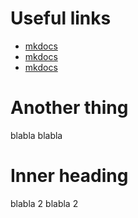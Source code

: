 # Useful links
- [mkdocs](https:squidfunk.github.io/mkdocs-material/setup/changing-the-colors/)
- [mkdocs](https:squidfunk.github.io/mkdocs-material/setup/changing-the-colors/)
- [mkdocs](https:squidfunk.github.io/mkdocs-material/setup/changing-the-colors/)

# Another thing

blabla
blabla


# Inner heading
blabla 2 blabla 2
